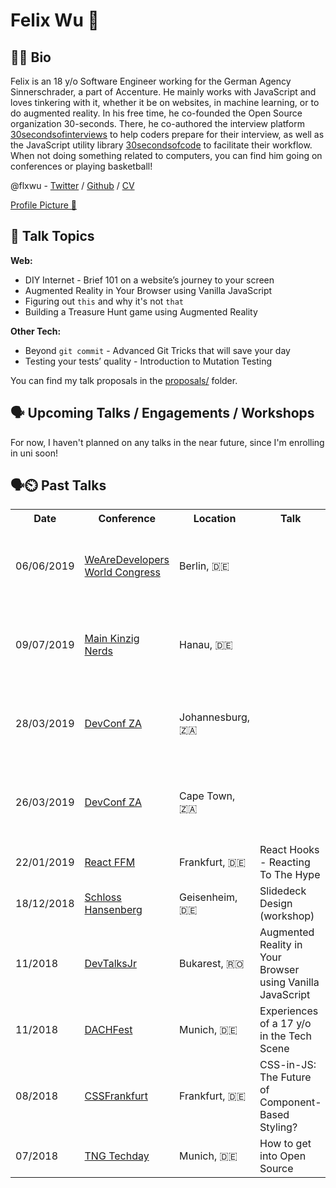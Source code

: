 # Felix Wu 🐺

## 👨‍💻 Bio

Felix is an 18 y/o Software Engineer working for the German Agency Sinnerschrader, a part of Accenture. He mainly works with JavaScript and loves tinkering with it, whether it be on websites, in machine learning, or to do augmented reality. In his free time, he co-founded the Open Source organization 30-seconds. There, he co-authored the interview platform [30secondsofinterviews](https://github.com/30-seconds/30-seconds-of-interviews) to help coders prepare for their interview, as well as the JavaScript utility library [30secondsofcode](https://github.com/30-seconds/30-seconds-of-code) to facilitate their workflow. When not doing something related to computers, you can find him going on conferences or playing basketball! 

@flxwu - [Twitter](https://twitter.com/felix_codes) / [Github](https://github.com/flxwu) / [CV](https://resume.io/r/aJyyo)

[Profile Picture 📸](/profile.png)


## 💬 Talk Topics
**Web:**

* DIY Internet - Brief 101 on a website’s journey to your screen
* Augmented Reality in Your Browser using Vanilla JavaScript
* Figuring out `this` and why it's not `that`
* Building a Treasure Hunt game using Augmented Reality

**Other Tech:**

* Beyond `git commit` - Advanced Git Tricks that will save your day
* Testing your tests’ quality - Introduction to Mutation Testing

You can find my talk proposals in the [proposals/](/proposals) folder.


## 🗣️ Upcoming Talks / Engagements / Workshops

For now, I haven't planned on any talks in the near future, since I'm enrolling in uni soon!


## 🗣️⏲️ Past Talks

<table class="tg">
  <tr>
    <th class="tg-0pky">Date</th>
    <th class="tg-0pky">Conference</th>
    <th class="tg-0pky">Location</th>
    <th class="tg-0pky">Talk</th>
    <th class="tg-0lax">Video/Slides</th>
  </tr>
  <tr>
    <td class="tg-0pky">06/06/2019</td>
    <td class="tg-0pky"><a href="https://events.wearedevelopers.com/world-congress/">WeAreDevelopers World Congress</a></td>
    <td class="tg-0pky">Berlin, 🇩🇪 <td>
    <td class="tg-0pky">Testing your tests’ quality - Introduction to Mutation Testing</td>
    <td class="tg-0lax"><a href="https://speakerdeck.com/flxwu/react-hooks-reacting-to-the-hype">Slides</a></td>
  </tr>
  <tr>
    <td class="tg-0pky">09/07/2019</td>
    <td class="tg-0pky"><a href="https://main-kinzig-nerds.de/">Main Kinzig Nerds</a></td>
    <td class="tg-0pky">Hanau, 🇩🇪 <td>
    <td class="tg-0pky">Testing your tests’ quality - Introduction to Mutation Testing</td>
    <td class="tg-0lax"><a href="https://speakerdeck.com/flxwu/react-hooks-reacting-to-the-hype">Slides</a></td>
  </tr>
  <tr>
    <td class="tg-0pky">28/03/2019</td>
    <td class="tg-0pky"><a href="https://devconf.co.za">DevConf ZA</a></td>
    <td class="tg-0pky">Johannesburg, 🇿🇦 <td>
    <td class="tg-0pky">Testing your tests’ quality - Introduction to Mutation Testing</td>
    <td class="tg-0lax"><a href="https://youtu.be/WTR8k6oPTyY">Video</a>/<a href="https://speakerdeck.com/flxwu/react-hooks-reacting-to-the-hype">Slides</a></td>
  </tr>
  <tr>
    <td class="tg-0pky">26/03/2019</td>
    <td class="tg-0pky"><a href="https://devconf.co.za">DevConf ZA</a></td>
    <td class="tg-0pky">Cape Town, 🇿🇦 <td>
    <td class="tg-0pky">Testing your tests’ quality - Introduction to Mutation Testing</td>
    <td class="tg-0lax"><a href="https://speakerdeck.com/flxwu/making-your-tests-fail-introduction-to-mutation-testing">Slides</a></td>
  </tr>
  <tr>
    <td class="tg-0pky">22/01/2019</td>
    <td class="tg-0pky"><a href="https://www.meetup.com/de-DE/React-Meetup-Frankfurt">React FFM</a></td>
    <td class="tg-0pky">Frankfurt, 🇩🇪</td>
    <td class="tg-0pky">React Hooks - Reacting To The Hype</td>
    <td class="tg-0lax"><a href="https://speakerdeck.com/flxwu/react-hooks-reacting-to-the-hype">Slides</a></td>
  </tr>
  <tr>
    <td class="tg-0pky">18/12/2018</td>
    <td class="tg-0pky"><a href="https://hansenberg.de">Schloss Hansenberg</a></td>
    <td class="tg-0pky">Geisenheim, 🇩🇪</td>
    <td class="tg-0pky">Slidedeck Design (workshop)</td>
    <td class="tg-0lax"><a href="https://speakerdeck.com/flxwu/slidedeck-design">Slides</a></td>
  </tr>
  <tr>
    <td class="tg-0pky">11/2018</td>
    <td class="tg-0pky"><a href="http://devtalks.ro/bucharest/devtalksjr/">DevTalksJr</a></td>
    <td class="tg-0pky">Bukarest, 🇷🇴</td>
    <td class="tg-0pky">Augmented Reality in Your Browser using Vanilla JavaScript</td>
    <td class="tg-0lax"><a href="https://speakerdeck.com/flxwu/augmented-reality-in-your-browser-using-vanilla-javascript">Slides</a></td>
  </tr>
  <tr>
    <td class="tg-0pky">11/2018</td>
    <td class="tg-0pky"><a href="http://dachfest.com">DACHFest</a></td>
    <td class="tg-0pky">Munich, 🇩🇪</td>
    <td class="tg-0pky">Experiences of a 17 y/o in the Tech Scene</td>
    <td class="tg-0lax"><a href="https://www.youtube.com/watch?v=tg-NZn5GY10">Video</a>/<a href="https://speakerdeck.com/flxwu/o-in-the-tech-scene">Slides</a></td>
  </tr>
  <tr>
    <td class="tg-0pky">08/2018</td>
    <td class="tg-0pky"><a href="https://cssfrankfurt.de">CSSFrankfurt</a></td>
    <td class="tg-0pky">Frankfurt, 🇩🇪</td>
    <td class="tg-0pky">CSS-in-JS: The Future of Component-Based Styling?</td>
    <td class="tg-0lax"><a href="https://www.youtube.com/watch?v=NcU4RL2rQeg">Video</a>/<a href="https://slides.com/flxwu/css-in-js">Slides</a></td>
  </tr>
  <tr>
    <td class="tg-0pky">07/2018</td>
    <td class="tg-0pky"><a href="https://tngtech.com">TNG Techday</a></td>
    <td class="tg-0pky">Munich, 🇩🇪</td>
    <td class="tg-0pky">How to get into Open Source</td>
    <td class="tg-0lax"><a href="https://vimeo.com/285446527">Video</a>/<a href="https://slides.com/flxwu/get-into-open-source">Slides</a></td>
  </tr>
</table>
